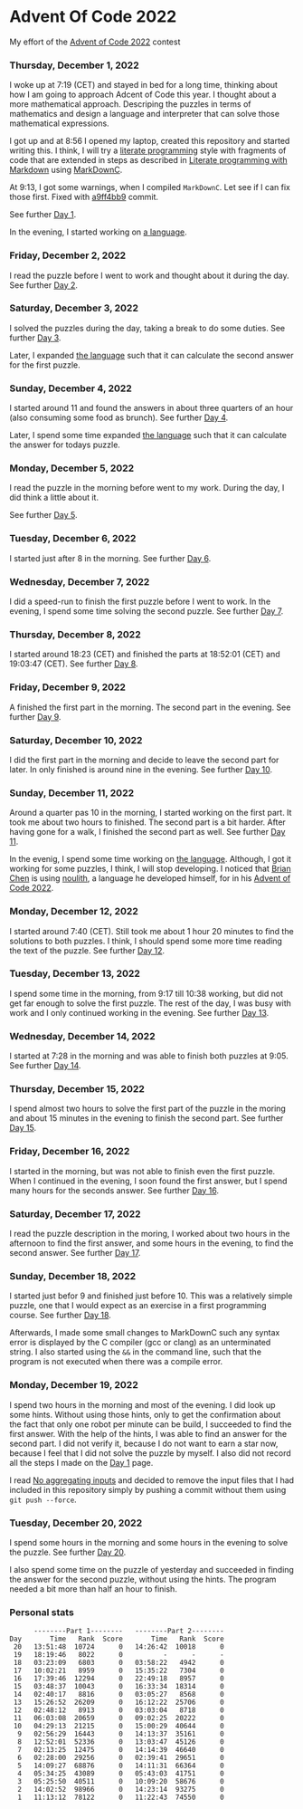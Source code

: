 # Advent Of Code 2022

My effort of the [Advent of Code 2022](https://adventofcode.com) contest

### Thursday, December 1, 2022

I woke up at 7:19 (CET) and stayed in bed for a long time, thinking about
how I am going to approach Adcent of Code this year. I thought about a
more mathematical approach. Descriping the puzzles in terms of mathematics
and design a language and interpreter that can solve those mathematical
expressions.

I got up and at 8:56 I opened my laptop, created this repository and
started writing this. I think, I will try a [literate programming](https://en.wikipedia.org/wiki/Literate_programming)
style with fragments of code that are extended in steps as described in
[Literate programming with Markdown](https://www.iwriteiam.nl/D2101.html#13)
using [MarkDownC](https://github.com/FransFaase/IParse/blob/master/README.md#markdownc).

At 9:13, I got some warnings, when I compiled `MarkDownC`. Let see if I can
fix those first. Fixed with [a9ff4bb9](https://github.com/FransFaase/IParse/commit/a9ff4bb98d9c900878fb026d0f7290c168a57cf0) commit.

See further [Day 1](Day01.md).

In the evening, I started working on [a language](Language.md).

### Friday, December 2, 2022

I read the puzzle before I went to work and thought about it during the
day. See further [Day 2](Day02.md).

### Saturday, December 3, 2022

I solved the puzzles during the day, taking a break to do some duties.
See further [Day 3](Day03.md).

Later, I expanded [the language](Language.md) such that it can calculate
the second answer for the first puzzle.

### Sunday, December 4, 2022

I started around 11 and found the answers in about three quarters of
an hour (also consuming some food as brunch).
See further [Day 4](Day04.md).

Later, I spend some time expanded [the language](Language.md) such that
it can calculate the answer for todays puzzle.

### Monday, December 5, 2022

I read the puzzle in the morning before went to my work. During the day,
I did think a little about it.

See further [Day 5](Day05.md).

### Tuesday, December 6, 2022

I started just after 8 in the morning.
See further [Day 6](Day06.md).

### Wednesday, December 7, 2022

I did a speed-run to finish the first puzzle before I went to work.
In the evening, I spend some time solving the second puzzle.
See further [Day 7](Day07.md).

### Thursday, December 8, 2022

I started around 18:23 (CET) and finished the parts at 18:52:01 (CET)
and 19:03:47 (CET). See further [Day 8](Day08.md).

### Friday, December 9, 2022

A finished the first part in the morning. The second part in the evening.
See further [Day 9](Day09.md).

### Saturday, December 10, 2022

I did the first part in the morning and decide to leave the second part
for later. In only finished is around nine in the evening. 
See further [Day 10](Day10.md).

### Sunday, December 11, 2022

Around a quarter pas 10 in the morning, I started working on
the first part. It took me about two hours to finished. The
second part is a bit harder. After having gone for a walk,
I finished the second part as well.
See further [Day 11](Day11.md).

In the evenig, I spend some time working on [the language](Language.md).
Although, I got it working for some puzzles, I think, I will stop
developing. I noticed that [Brian Chen](https://github.com/betaveros) is using
[noulith](https://github.com/betaveros/noulith/), a language he developed
himself, for in his [Advent of Code 2022](https://github.com/betaveros/advent-of-code-2022#readme).

### Monday, December 12, 2022

I started around 7:40 (CET). Still took me about 1 hour 20 minutes
to find the solutions to both puzzles. I think, I should spend some
more time reading the text of the puzzle.
See further [Day 12](Day12.md).

### Tuesday, December 13, 2022

I spend some time in the morning, from 9:17 till 10:38 working,
but did not get far enough to solve the first puzzle.
The rest of the day, I was busy with work and I only continued
working in the evening.
See further [Day 13](Day13.md).

### Wednesday, December 14, 2022

I started at 7:28 in the morning and was able to finish both
puzzles at 9:05.
See further [Day 14](Day14.md).

### Thursday, December 15, 2022

I spend almost two hours to solve the first part of the puzzle
in the moring and about 15 minutes in the evening to finish the
second part.
See further [Day 15](Day15.md).

### Friday, December 16, 2022

I started in the morning, but was not able to finish even the
first puzzle. When I continued in the evening, I soon found
the first answer, but I spend many hours for the seconds answer.
See further [Day 16](Day16.md).

### Saturday, December 17, 2022

I read the puzzle description in the moring, I worked about
two hours in the afternoon to find the first answer, and
some hours in the evening, to find the second answer.
See further [Day 17](Day17.md).

### Sunday, December 18, 2022

I started just befor 9 and finished just before 10. This was
a relatively simple puzzle, one that I would expect as an
exercise in a first programming course.
See further [Day 18](Day18.md).

Afterwards, I made some small changes to MarkDownC such any
syntax error is displayed by the C compiler (gcc or clang)
as an unterminated string. I also started using the `&&` in
the command line, such that the program is not executed when
there was a compile error.

### Monday, December 19, 2022

I spend two hours in the morning and most of the evening.
I did look up some hints. Without using those hints, only
to get the confirmation about the fact that only one robot
per minute can be build, I succeeded to find the first answer.
With the help of the hints, I was able to find an answer
for the second part. I did not verify it, because I do not
want to earn a star now, because I feel that I did not solve
the puzzle by myself. I also did not record all the steps I
made on the [Day 1](Day19.md) page.

I read [No aggregating inputs](https://www.reddit.com/r/adventofcode/wiki/faqs/copyright/inputs/)
and decided to remove the input files that I had included in
this repository simply by pushing a commit without them
using `git push --force`.

### Tuesday, December 20, 2022

I spend some hours in the morning and some hours in the
evening to solve the puzzle.
See further [Day 20](Day20.md).

I also spend some time on the puzzle of yesterday and
succeeded in finding the answer for the second puzzle,
without using the hints. The program needed a bit more than
half an hour to finish.

### Personal stats


```
      --------Part 1--------   --------Part 2--------
Day       Time   Rank  Score       Time   Rank  Score
 20   13:51:48  10724      0   14:26:42  10018      0
 19   18:19:46   8022      0          -      -      -
 18   03:23:09   6803      0   03:58:22   4942      0
 17   10:02:21   8959      0   15:35:22   7304      0
 16   17:39:46  12294      0   22:49:18   8957      0
 15   03:48:37  10043      0   16:33:34  18314      0
 14   02:40:17   8816      0   03:05:27   8568      0
 13   15:26:52  26209      0   16:12:22  25706      0
 12   02:48:12   8913      0   03:03:04   8718      0
 11   06:03:08  20659      0   09:02:25  20222      0
 10   04:29:13  21215      0   15:00:29  40644      0
  9   02:56:29  16443      0   14:13:37  35161      0
  8   12:52:01  52336      0   13:03:47  45126      0
  7   02:13:25  12475      0   14:14:39  46640      0
  6   02:28:00  29256      0   02:39:41  29651      0
  5   14:09:27  68876      0   14:11:31  66364      0
  4   05:34:25  43089      0   05:43:03  41751      0
  3   05:25:50  40511      0   10:09:20  58676      0
  2   14:02:52  98966      0   14:23:14  93275      0
  1   11:13:12  78122      0   11:22:43  74550      0
```

